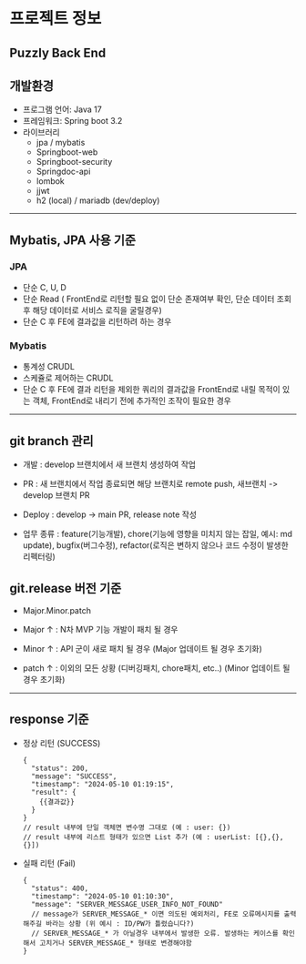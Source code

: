 # 프로젝트 정보
Puzzly Back End 
---
## 개발환경
- 프로그램 언어: Java 17
- 프레임워크: Spring boot 3.2
- 라이브러리
  - jpa / mybatis
  - Springboot-web
  - Springboot-security
  - Springdoc-api
  - lombok
  - jjwt
  - h2 (local) / mariadb (dev/deploy)

---
## Mybatis, JPA 사용 기준

### JPA
- 단순 C, U, D
- 단순 Read ( FrontEnd로 리턴할 필요 없이 단순 존재여부 확인, 단순 데이터 조회 후 해당 데이터로 서비스 로직을 굴릴경우)
- 단순 C 후 FE에 결과값을 리턴하려 하는 경우

### Mybatis
- 통계성 CRUDL
- 스케쥴로 제어하는 CRUDL
- 단순 C 후 FE에 결과 리턴을 제외한 쿼리의 결과값을 FrontEnd로 내릴 목적이 있는 객체, FrontEnd로 내리기 전에 추가적인 조작이 필요한 경우

---
## git branch 관리

- 개발 : develop 브랜치에서 새 브랜치 생성하여 작업
- PR : 새 브랜치에서 작업 종료되면 해당 브랜치로 remote push, 새브랜치 -> develop 브랜치 PR
- Deploy : develop -> main PR, release note 작성

- 업무 종류 : feature(기능개발), chore(기능에 영향을 미치지 않는 잡일, 예시: md update), bugfix(버그수정), refactor(로직은 변하지 않으나 코드 수정이 발생한 리펙터링) 

## git.release 버전 기준

- Major.Minor.patch

- Major ↑ : N차 MVP 기능 개발이 패치 될 경우
- Minor ↑ : API 군이 새로 패치 될 경우 (Major 업데이트 될 경우 초기화)
- patch ↑ : 이외의 모든 상황 (디버깅패치, chore패치, etc..) (Minor 업데이트 될 경우 초기화)

--- 
## response 기준

- 정상 리턴 (SUCCESS)
  ```
  {
    "status": 200,
    "message": "SUCCESS",
    "timestamp": "2024-05-10 01:19:15",
    "result": {
      {{결과값}}
    }
  }
  // result 내부에 단일 객체면 변수명 그대로 (예 : user: {})
  // result 내부에 리스트 형태가 있으면 List 추가 (예 : userList: [{},{},{}])
  ```
- 실패 리턴 (Fail)
  ```
  {
    "status": 400,
    "timestamp": "2024-05-10 01:10:30",
    "message": "SERVER_MESSAGE_USER_INFO_NOT_FOUND"
    // message가 SERVER_MESSAGE_* 이면 의도된 예외처리, FE로 오류메시지를 출력해주길 바라는 상황 (위 예시 : ID/PW가 틀렸습니다?)
    // SERVER_MESSAGE_* 가 아닐경우 내부에서 발생한 오류. 발생하는 케이스를 확인해서 고치거나 SERVER_MESSAGE_* 형태로 변경해야함
  }
  ```
